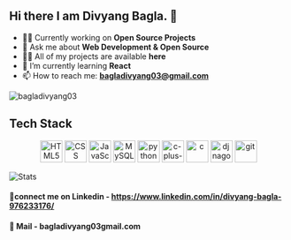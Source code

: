 ## Hi there I am Divyang Bagla. 👋

- 👨‍💻 Currently working on **Open Source Projects**
- 💬 Ask me about **Web Development & Open Source**
- 👨‍💻 All of my projects are available **here**
- 🌱 I’m currently learning **React**
- 📫 How to reach me: **bagladivyang03@gmail.com**


<p align="left"> <img src="https://komarev.com/ghpvc/?username=bagladivyang03" alt="bagladivyang03" /> </p>

## Tech Stack
<p align="center"><img src="https://github.com/gilbarbara/logos/blob/master/logos/html-5.svg" alt="HTML5" width="40" height="40"/>
<img src="https://github.com/gilbarbara/logos/blob/master/logos/css-3.svg" alt="CSS" width="40" height="40"/>
<img src="https://github.com/gilbarbara/logos/blob/master/logos/javascript.svg" alt="JavaScript" widht="40" height="40" />
<img src="https://github.com/gilbarbara/logos/blob/master/logos/mysql.svg" alt="MySQL" width="40" height="40"/>
<img src="https://github.com/gilbarbara/logos/blob/master/logos/python.svg" alt="python" width="40" height="40"/> 
<img src="https://raw.githubusercontent.com/gilbarbara/logos/master/logos/c-plusplus.svg" alt="c-plus-plus" width="40" height="40"/>
<img src="https://github.com/gilbarbara/logos/blob/master/logos/c.svg" alt="c" width="40" height="40"/>
<img src="https://github.com/gilbarbara/logos/blob/master/logos/django.svg" alt="djnago" width="40" height="40"/> 
<img src="https://github.com/gilbarbara/logos/blob/master/logos/git-icon.svg" alt="git" width="40" height="40"/> 
 


![Stats](https://github-readme-stats.vercel.app/api?username=bagladivyang03&show_icons=true&hide_border=true)



 


#### 🤝connect me on Linkedin - https://www.linkedin.com/in/divyang-bagla-976233176/
#### 📩 Mail - bagladivyang03gmail.com
